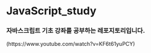 ﻿# JavaScript_study
<h3>자바스크립트 기초 강좌를 공부하는 레포지토리입니다.</h3>
(https://www.youtube.com/watch?v=KF6t61yuPCY)
